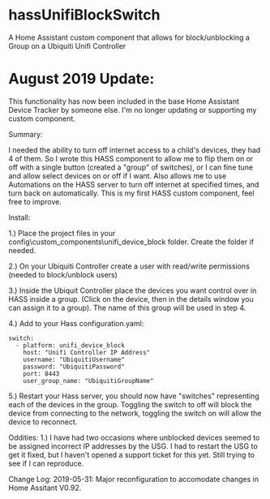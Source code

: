 # hassUnifiBlockSwitch
A Home Assistant custom component that allows for block/unblocking a Group on a Ubiquiti Unifi Controller

# August 2019 Update:
This functionality has now been included in the base Home Assistant Device Tracker by someone else. I'm no longer updating or supporting my custom component.

Summary: 

I needed the ability to turn off internet access to a child's devices, they had 4 of them. So I wrote this HASS component to allow me to flip them on or off with a single button (created a "group" of switches), or I can fine tune and allow select devices on or off if I want. Also allows me to use Automations on the HASS server to turn off internet at specified times, and turn back on automatically. This is my first HASS custom component, feel free to improve.

Install:

1.) Place the project files in your config\custom_components\unifi_device_block folder. Create the folder if needed.

2.) On your Ubiquiti Controller create a user with read/write permissions (needed to block/unblock users)

3.) Inside the Ubiquit Controller place the devices you want control over in HASS inside a group. (Click on the device, then in the details window you can assign it to a group). The name of this group will be used in step 4.

4.) Add to your Hass configuration.yaml:
  
    switch:
      - platform: unifi_device_block
        host: "Unifi Controller IP Address"
        username: "UbiquitiUsername"
        password: "UbiquitiPassword"
        port: 8443
        user_group_name: "UbiquitiGroupName"

5.) Restart your Hass server, you should now have "switches" representing each of the devices in the group. Toggling the switch to off will block the device from connecting to the network, toggling the switch on will allow the device to reconnect.

Oddities:
1.) I have had two occasions where unblocked devices seemed to be assigned incorrect IP addresses by the USG. I had to restart the USG to get it fixed, but I haven't opened a support ticket for this yet. Still trying to see if I can reproduce.

Change Log: 
2019-05-31: Major reconfiguration to accomodate changes in Home Assitant V0.92. 
